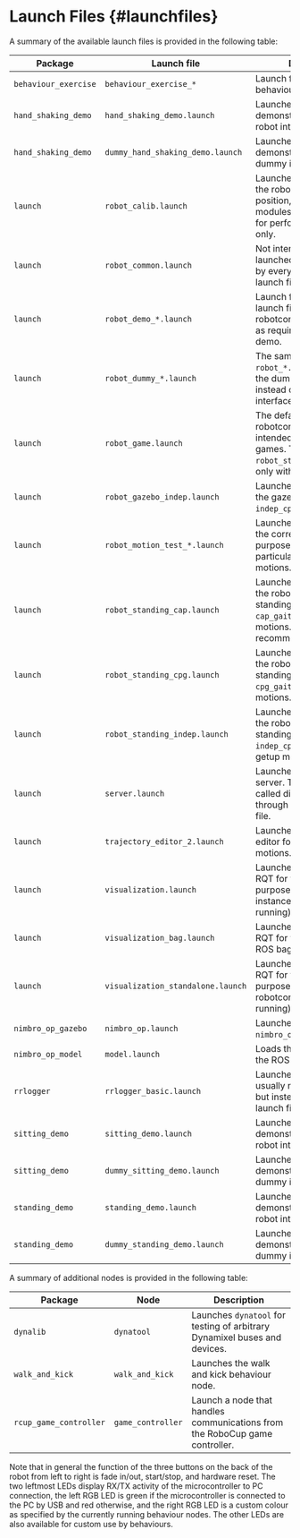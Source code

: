 Launch Files {#launchfiles}
============

A summary of the available launch files is provided in the following table:

| Package | Launch file | Description |
|---------|-------------|-------------|
| `behaviour_exercise` | `behaviour_exercise_*` | Launch files for the behaviour exercise. |
| `hand_shaking_demo` | `hand_shaking_demo.launch` | Launches the hand shaking demonstration with the robot interface. |
| `hand_shaking_demo` | `dummy_hand_shaking_demo.launch` | Launches the hand shaking demonstration with the dummy interface. |
| `launch` | `robot_calib.launch` | Launches robotcontrol with the robot interface, zero init position, and no motion modules. This is intended for performing calibrations only. |
| `launch` | `robot_common.launch` | Not intended to be launched directly, but used by every other `robot_*` launch file. |
| `launch` | `robot_demo_*.launch` | Launch files used by demo launch files to launch the robotcontrol node exactly as required for the specific demo. |
| `launch` | `robot_dummy_*.launch` | The same as `robot_*.launch` only with the dummy interface instead of the robot interface. |
| `launch` | `robot_game.launch` | The default launch file for robotcontrol that is intended for playing games. The same as `robot_standing_cap.launch`, only with getup motions. |
| `launch` | `robot_gazebo_indep.launch` | Launches robotcontrol with the gazebo interface and `indep_cpg_gait` gait. |
| `launch` | `robot_motion_test_*.launch` | Launches robotcontrol with the correct state for the purpose of testing particular keyframe motions. |
| `launch` | `robot_standing_cap.launch` | Launches robotcontrol with the robot interface, standing init position, `cap_gait` gait and no getup motions. This is the recommended default. |
| `launch` | `robot_standing_cpg.launch` | Launches robotcontrol with the robot interface, standing init position, `cpg_gait` gait and no getup motions. |
| `launch` | `robot_standing_indep.launch` | Launches robotcontrol with the robot interface, standing init position, `indep_cpg_gait` gait and no getup motions. |
| `launch` | `server.launch` | Launches the configuration server. This is usually not called directly, but instead through a `robot_*` launch file. |
| `launch` | `trajectory_editor_2.launch` | Launches the trajectory editor for editing keyframe motions. |
| `launch` | `visualization.launch` | Launches an instance of RQT for visualization purposes (a robotcontrol instance should be running). |
| `launch` | `visualization_bag.launch` | Launches an instance of RQT for visualization of ROS bag data. |
| `launch` | `visualization_standalone.launch` | Launches an instance of RQT for visualization purposes (if no robotcontrol instance is running). |
| `nimbro_op_gazebo` | `nimbro_op.launch` | Launches gazebo with the `nimbro_op` world. |
| `nimbro_op_model` | `model.launch` | Loads the URDF model to the ROS parameter server. |
| `rrlogger` | `rrlogger_basic.launch` | Launches the logger, usually not called directly, but instead from a `robot_*` launch file. |
| `sitting_demo` | `sitting_demo.launch` | Launches the sitting demonstration with the robot interface. |
| `sitting_demo` | `dummy_sitting_demo.launch` | Launches the sitting demonstration with the dummy interface. |
| `standing_demo` | `standing_demo.launch` | Launches the standing demonstration with the robot interface. |
| `standing_demo` | `dummy_standing_demo.launch` | Launches the standing demonstration with the dummy interface. |

A summary of additional nodes is provided in the following table:

| Package | Node | Description |
|---------|------|-------------|
| `dynalib` | `dynatool` | Launches `dynatool` for testing of arbitrary Dynamixel buses and devices. |
| `walk_and_kick` | `walk_and_kick` | Launches the walk and kick behaviour node. |
| `rcup_game_controller` | `game_controller` | Launch a node that handles communications from the RoboCup game controller. |

Note that in general the function of the three buttons on the back of the robot from left to right is fade in/out,
start/stop, and hardware reset. The two leftmost LEDs display RX/TX activity of the microcontroller to PC connection,
the left RGB LED is green if the microcontroller is connected to the PC by USB and red otherwise, and the right RGB
LED is a custom colour as specified by the currently running behaviour nodes. The other LEDs are also available for
custom use by behaviours.
